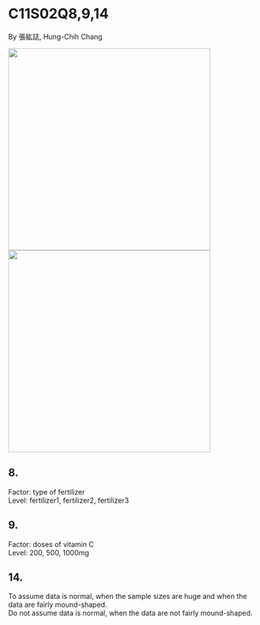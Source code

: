 # C11S02Q8,9,14
By 張紘誌, Hung-Chih Chang  

<img width="409" src="https://github.com/user-attachments/assets/e448579d-916f-47aa-a1c0-1499d0bc5f58"/>
<img width="409" src="https://github.com/user-attachments/assets/ca2867aa-9b59-4d82-9b5e-9dc592a870a4"/> 

## 8. 
Factor: type of fertilizer  
Level: fertilizer1, fertilizer2, fertilizer3
## 9. 
Factor: doses of vitamin C  
Level: 200, 500, 1000mg
## 14. 
To assume data is normal, when the sample sizes are huge and when the data are fairly mound-shaped.  
Do not assume data is normal, when the data are not fairly mound-shaped.
